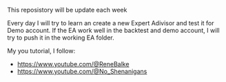 This reposistory will be update each week 

Every day I will try to learn an create a new Expert Adivisor and test it for Demo account. If the EA work well in the backtest and demo account, I will try to push it in the working EA folder. 

My you tutorial, I follow: 
- https://www.youtube.com/@ReneBalke
- https://www.youtube.com/@No_Shenanigans
